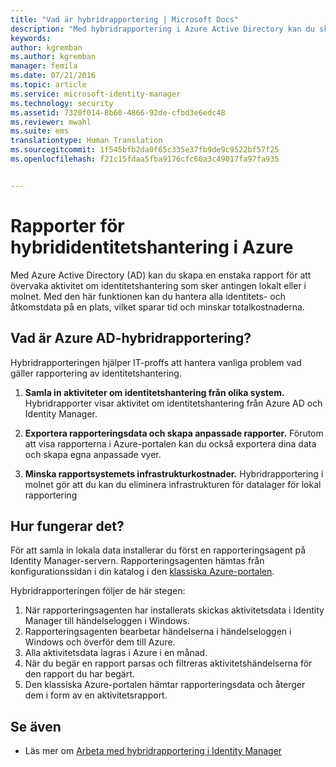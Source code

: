 ```yaml
---
title: "Vad är hybridrapportering | Microsoft Docs"
description: "Med hybridrapportering i Azure Active Directory kan du skapa anpassade rapporter som omfattar både lokala händelser och händelser i molnet."
keywords: 
author: kgremban
ms.author: kgremban
manager: femila
ms.date: 07/21/2016
ms.topic: article
ms.service: microsoft-identity-manager
ms.technology: security
ms.assetid: 7320f014-8b60-4866-92de-cfbd3e6edc48
ms.reviewer: mwahl
ms.suite: ems
translationtype: Human Translation
ms.sourcegitcommit: 1f545bfb2da0f65c335e37fb9de9c9522bf57f25
ms.openlocfilehash: f21c15fdaa5fba9176cfc60a3c49017fa97fa935


---
```


# <a name="hybrid-identity-management-reports-in-azure"></a>Rapporter för hybrididentitetshantering i Azure
Med Azure Active Directory (AD) kan du skapa en enstaka rapport för att övervaka aktivitet om identitetshantering som sker antingen lokalt eller i molnet. Med den här funktionen kan du hantera alla identitets- och åtkomstdata på en plats, vilket sparar tid och minskar totalkostnaderna.

## <a name="what-is-azure-ad-hybrid-reporting"></a>Vad är Azure AD-hybridrapportering?
Hybridrapporteringen hjälper IT-proffs att hantera vanliga problem vad gäller rapportering av identitetshantering.

1. **Samla in aktiviteter om identitetshantering från olika system.** Hybridrapporter visar aktivitet om identitetshantering från Azure AD och Identity Manager.

2. **Exportera rapporteringsdata och skapa anpassade rapporter.** Förutom att visa rapporterna i Azure-portalen kan du också exportera dina data och skapa egna anpassade vyer.

3. **Minska rapportsystemets infrastrukturkostnader.** Hybridrapportering i molnet gör att du kan du eliminera infrastrukturen för datalager för lokal rapportering

## <a name="how-does-it-work"></a>Hur fungerar det?

För att samla in lokala data installerar du först en rapporteringsagent på Identity Manager-servern. Rapporteringsagenten hämtas från konfigurationssidan i din katalog i den [klassiska Azure-portalen](https://manage.windowsazure.com/).

Hybridrapporteringen följer de här stegen:
1. När rapporteringsagenten har installerats skickas aktivitetsdata i Identity Manager till händelseloggen i Windows.
2. Rapporteringsagenten bearbetar händelserna i händelseloggen i Windows och överför dem till Azure.
3. Alla aktivitetsdata lagras i Azure i en månad.
4. När du begär en rapport parsas och filtreras aktivitetshändelserna för den rapport du har begärt.
5. Den klassiska Azure-portalen hämtar rapporteringsdata och återger dem i form av en aktivitetsrapport.

## <a name="see-also"></a>Se även
- Läs mer om [Arbeta med hybridrapportering i Identity Manager](/microsoft-identity-manager/deploy-use/working-with-identity-manager-hybrid-reporting)



<!--HONumber=Nov16_HO2-->



